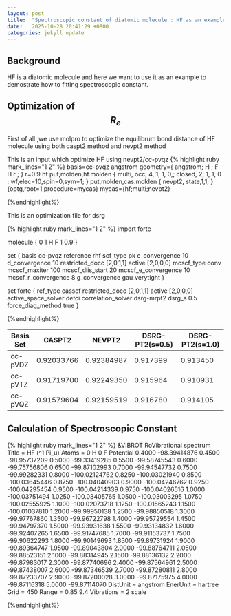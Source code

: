 ```yaml
---
layout: post
title:  "Spectroscopic constant of diatomic molecule : HF as an example"
date:   2025-10-28 20:41:29 +0800
categories: jekyll update
---
```


## Background
HF is a diatomic molecule and  here we want to use it as an example to 
demostrate how to fitting spectroscopic constant.

## Optimization of $$R_e$$
First of all ,we use molpro to optimize the equilibrum bond distance of HF molecule
using both caspt2 method and nevpt2 method

This is  an input which optimize HF using nevpt2/cc-pvqz
{% highlight ruby mark_lines="1 2" %}
basis=cc-pvqz
angstrom
geometry={
    angstrom;
    H  ;
    F H r ;
}
r=0.9
hf
put,molden,hf.molden
{    multi,
occ, 4, 1, 1, 0,;
closed, 2, 1, 1, 0 ;
wf,elec=10,spin=0,sym=1;
}
put,molden,cas.molden
{    nevpt2,
    state,1,1;
}
{optg,root=1,procedure=mycas}
mycas={hf;multi;nevpt2}

{%endhighlight%}

This is an optimization file for dsrg

{% highlight ruby mark_lines="1 2" %}
import forte

molecule {
0 1
H
F 1 0.9
}

set {
  basis                cc-pvqz
  reference            rhf
  scf_type             pk
  e_convergence        10
  d_convergence        10
  restricted_docc      [2,0,1,1]
  active               [2,0,0,0]
  mcscf_type           conv
  mcscf_maxiter        100
  mcscf_diis_start     20
  mcscf_e_convergence  10
  mcscf_r_convergence  8
  g_convergence        gau_verytight
}

set forte {
  ref_type             casscf
  restricted_docc      [2,0,1,1]
  active               [2,0,0,0]
  active_space_solver  detci
  correlation_solver   dsrg-mrpt2
  dsrg_s               0.5
  force_diag_method    true
}

{%endhighlight%}


| Basis Set | CASPT2 | NEVPT2 | DSRG-PT2(s=0.5) | DSRG-PT2(s=1.0) | 
| ---------- | ---------- | ---------- | ---------- | ---------- |
| cc-pVDZ | 0.92033766 |0.92384987 |0.917399 | 0.913450  |
| cc-pVTZ | 0.91719700 |0.92249350 |0.915964 | 0.910931  |
| cc-pVQZ | 0.91579604 |0.92159519 |0.916780 | 0.914105  |


## Calculation of Spectroscopic Constant 

{% highlight ruby mark_lines="1 2" %}
 &VIBROT
  RoVibrational spectrum
  Title = HF (^1 Pi_u)
  Atoms = 0 H 0 F
  Potential
0.4000	 -98.39414876
0.4500	 -98.95737209
0.5000	 -99.33419285
0.5500	 -99.58745543
0.6000	 -99.75756806
0.6500	 -99.87102993
0.7000	 -99.94547732
0.7500	 -99.99282331
0.8000	 -100.02124762
0.8250	 -100.03021940
0.8500	 -100.03645446
0.8750	 -100.04040903
0.9000	 -100.04246762
0.9250	 -100.04295454
0.9500	 -100.04214339
0.9750	 -100.04026516
1.0000	 -100.03751494
1.0250	 -100.03405765
1.0500	 -100.03003295
1.0750	 -100.02555925
1.1000	 -100.02073718
1.1250	 -100.01565243
1.1500	 -100.01037810
1.2000	 -99.99950138
1.2500	 -99.98850518
1.3000	 -99.97767860
1.3500	 -99.96722798
1.4000	 -99.95729554
1.4500	 -99.94797370
1.5000	 -99.93931638
1.5500	 -99.93134832
1.6000	 -99.92407265
1.6500	 -99.91747685
1.7000	 -99.91153737
1.7500	 -99.90622293
1.8000	 -99.90149693
1.8500	 -99.89731924
1.9000	 -99.89364747
1.9500	 -99.89043804
2.0000	 -99.88764711
2.0500	 -99.88523151
2.1000	 -99.88314945
2.1500	 -99.88136132
2.2000	 -99.87983017
2.3000	 -99.87740696
2.4000	 -99.87564961
2.5000	 -99.87438007
2.6000	 -99.87346539
2.7000	 -99.87280811
2.8000	 -99.87233707
2.9000	 -99.87200028
3.0000	 -99.87175975
4.0000	 -99.87116318
5.0000	 -99.87114070
 DistUnit = angstrom
  EnerUnit = hartree 
  Grid = 450
  Range = 0.85 9.4
  Vibrations = 2
  scale

{%endhighlight%}


[jekyll-gh]:   https://github.com/jekyll/jekyll
[jekyll-talk]: https://talk.jekyllrb.com/
